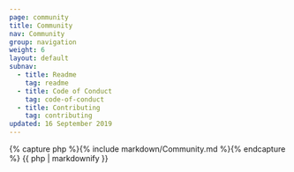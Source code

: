 ```yaml
---
page: community
title: Community
nav: Community
group: navigation
weight: 6
layout: default
subnav:
  - title: Readme
    tag: readme
  - title: Code of Conduct
    tag: code-of-conduct
  - title: Contributing
    tag: contributing
updated: 16 September 2019
---
```


<div class="docs-section">
		{% capture php %}{% include markdown/Community.md %}{% endcapture %}
		{{ php | markdownify }}
</div>
